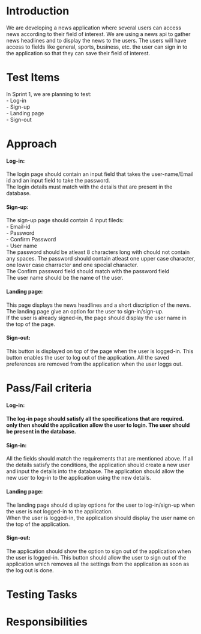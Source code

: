 <h1>Introduction</h1>
We are developing a news application where several users can access news according to their field of interest. We are using a news api to gather news headlines and to display the news to the users. The users will have access to fields like general, sports, business, etc. the user can sign in to the application so that they can save their field of interest.
<h1>Test Items</h1>
In Sprint 1, we are planning to test:<br>
- Log-in<br>
- Sign-up<br>
- Landing page<br>
- Sign-out<br>
<h1>Approach</h1>
 <h4>Log-in: </h4>
 The login page should contain an input field that takes the user-name/Email id and an input field to take the password.<br>
 The login details must match with the details that are present in the database.
 <h4>Sign-up: </h4>
 The sign-up page should contain 4 input fileds:<br>
 - Email-id<br>
 - Password<br>
 - Confirm Password<br>
 - User name<br>
 The password should be atleast 8 characters long with chould not contain any spaces. The password should contain atleast one upper case character, one lower case charracter and one special character.<br>
 The Confirm password field should match with the password field<br>
 The user name should be the name of the user.
 <h4>Landing page:</h4>
 This page displays the news headlines and a short discription of the news.<br>
 The landing page give an option for the user to sign-in/sign-up. <br>
 If the user is already signed-in, the page should display the user name in the top of the page.<br>
 <h4>Sign-out:</h4>
 This button is displayed on top of the page when the user is logged-in. This button enables the user to log out of the application. All the saved preferences are removed from the application when the user loggs out.
 <h1>Pass/Fail criteria</h1>
 <h4>Log-in:<h4>
 The log-in page should satisfy all the specifications that are required. only then should the application allow the user to login. The user should be present in the database.
 <h4>Sign-in:</h4>
 All the fields should match the requirements that are mentioned above. If all the details satisfy the conditions, the application should create a new user and input the details into the database. The application should allow the new user to log-in to the application using the new details.
 <h4>Landing page:</h4>
 The landing page should display options for the user to log-in/sign-up when the user is not logged-in to the application.<br>
 When the user is logged-in, the application should display the user name on the top of the application.
 <h4>Sign-out:</h4>
 The application should show the option to sign out of the application when the user is logged-in. This button should allow the user to sign out of the application which removes all the settings from the application as soon as the log out is done.
<h1>Testing Tasks</h1>

<h1>Responsibilities</h1>
